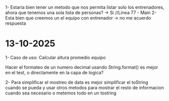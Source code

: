 

1- Estaria bien tener un metodo que nos permita listar solo los entrenadores, ahora que tenemos una sola lista de personas? -> Si
//Linea 77 - Main
2- Esta bien que creemos un el equipo con entrenador -> no me acuerdo respuesta

# 13-10-2025

1- Caso de uso: Calcular altura promedio equipo 

Hacer el formateo de un numero decimal usando String.format() es mejor en el test, o
directamente en la capa de logica?

2- Para simplificar el mostreo de data es mejor simplificar el toString cuando se pueda y usar otros metodos para mostrar
el resto de informacion cuando sea necesario o metemos todo en un tostring
